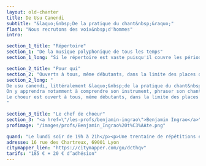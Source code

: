 ```yaml
---
layout: old-chanter
title: De Usu Canendi
subtitle: "&laquo;&nbsp;De la pratique du chant&nbsp;&raquo;"
flash: "Nous recrutons des voix&nbsp;d'hommes"
intro: 

section_1_title: "Répertoire"
section_1: "De la musique polyphonique de tous les temps"
section_1_long: "Si le répertoire est vaste puisqu'il couvre les périodes allant de la Renaissance à l'époque contemporaine, il est toujours original et aide à la compréhension esthétique des différents courants musicaux."

section_2_title: "Pour qui"
section_2: "Ouverts à tous, même débutants, dans la limite des places disponibles"
section_2_long: "
De usu canendi, littéralement &laquo;&nbsp;de la pratique du chant&nbsp;&raquo; propose à chaque choriste un travail sur la vocalité et sur l'acquisition d'une plus grande autonomie face à la partition.
On y apprendra notamment à comprendre son instrument, phraser son chant, maîtriser et développer sa respiration, placer correctement sa voix, travailler sa vocalité, écouter les différents pupitres et aborder les esthétiques propres à chaque pièce.
Le choeur est ouvert à tous, même débutants, dans la limite des places disponibles.
"

section_3_title: "Le chef de choeur"
section_3: "<a href=\"/les-profs/benjamin-ingrao\">Benjamin Ingrao</a>"
profimage: "/images/profs/Benjamin_Ingrao%20t%C3%AAte.png"

quand: "Le lundi soir de 19h à 21h</p><p>Une trentaine de répétitions en vue des concerts au mois de juin"
adresse: 16 rue des Chartreux, 69001 Lyon
citymapper_lien: "https://citymapper.com/go/dcthqv"
tarifs: "185 € + 20 € d’adhésion"
---
```

